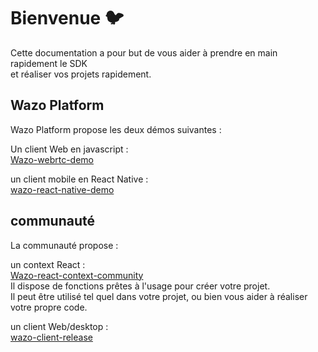 # Bienvenue :bird:

Cette documentation a pour but de vous aider à prendre en main rapidement le SDK  
et réaliser vos projets rapidement.

## Wazo Platform

Wazo Platform propose les deux démos suivantes :

Un client Web en javascript :  
[Wazo-webrtc-demo](https://github.com/wazo-platform/wazo-webrtc-demo)

un client mobile en React Native :  
[wazo-react-native-demo](https://github.com/wazo-platform/wazo-react-native-demo/)


## communauté

La communauté propose :

un context React :  
[Wazo-react-context-community](https://github.com/duduclx/Wazo-react-context-community)  
Il dispose de fonctions prêtes à l'usage pour créer votre projet.  
Il peut être utilisé tel quel dans votre projet, ou bien vous aider à réaliser votre propre code.

un client Web/desktop :  
[wazo-client-release](https://github.com/duduclx/wazo-client-release)